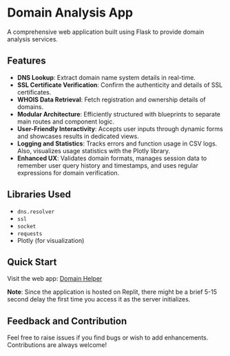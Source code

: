 # Domain Analysis App

A comprehensive web application built using Flask to provide domain analysis services.

## Features

- **DNS Lookup**: Extract domain name system details in real-time.
- **SSL Certificate Verification**: Confirm the authenticity and details of SSL certificates.
- **WHOIS Data Retrieval**: Fetch registration and ownership details of domains.
- **Modular Architecture**: Efficiently structured with blueprints to separate main routes and component logic.
- **User-Friendly Interactivity**: Accepts user inputs through dynamic forms and showcases results in dedicated views.
- **Logging and Statistics**: Tracks errors and function usage in CSV logs. Also, visualizes usage statistics with the Plotly library.
- **Enhanced UX**: Validates domain formats, manages session data to remember user query history and timestamps, and uses regular expressions for domain verification.

## Libraries Used

- `dns.resolver`
- `ssl`
- `socket`
- `requests`
- Plotly (for visualization)

## Quick Start

Visit the web app: [Domain Helper](https://domain-helper2.0xdadulin.repl.co/)

**Note**: Since the application is hosted on Replit, there might be a brief 5-15 second delay the first time you access it as the server initializes.

## Feedback and Contribution

Feel free to raise issues if you find bugs or wish to add enhancements. Contributions are always welcome!
